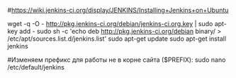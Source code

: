 #https://wiki.jenkins-ci.org/display/JENKINS/Installing+Jenkins+on+Ubuntu

wget -q -O - http://pkg.jenkins-ci.org/debian/jenkins-ci.org.key | sudo apt-key add -
sudo sh -c 'echo deb http://pkg.jenkins-ci.org/debian binary/ > /etc/apt/sources.list.d/jenkins.list'
sudo apt-get update
sudo apt-get install jenkins

#Изменяем префикс для работы не в корне сайта ($PREFIX):
sudo nano /etc/default/jenkins

